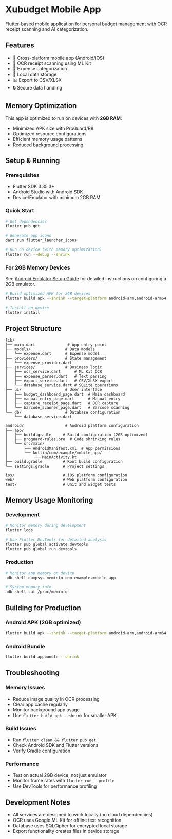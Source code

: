# Xubudget Mobile App

Flutter-based mobile application for personal budget management with OCR receipt scanning and AI categorization.

## Features

- 📱 Cross-platform mobile app (Android/iOS)
- 📸 OCR receipt scanning using ML Kit
- 🤖 Expense categorization
- 💾 Local data storage
- 📊 Export to CSV/XLSX
- 🔒 Secure data handling

## Memory Optimization

This app is optimized to run on devices with **2GB RAM**:

- Minimized APK size with ProGuard/R8
- Optimized resource configurations
- Efficient memory usage patterns
- Reduced background processing

## Setup & Running

### Prerequisites

- Flutter SDK 3.35.3+
- Android Studio with Android SDK 
- Device/Emulator with minimum 2GB RAM

### Quick Start

```bash
# Get dependencies
flutter pub get

# Generate app icons
dart run flutter_launcher_icons

# Run on device (with memory optimization)
flutter run --debug --shrink
```

### For 2GB Memory Devices

See [Android Emulator Setup Guide](../docs/android_emulator_2gb_setup.md) for detailed instructions on configuring a 2GB emulator.

```bash
# Build optimized APK for 2GB devices
flutter build apk --shrink --target-platform android-arm,android-arm64

# Install on device
flutter install
```

## Project Structure

```
lib/
├── main.dart              # App entry point
├── models/               # Data models
│   └── expense.dart      # Expense model
├── providers/            # State management
│   └── expense_provider.dart
├── services/             # Business logic
│   ├── ocr_service.dart      # ML Kit OCR
│   ├── expense_parser.dart   # Text parsing
│   ├── export_service.dart   # CSV/XLSX export
│   └── database_service.dart # SQLite operations
├── ui/                   # User interface
│   ├── budget_dashboard_page.dart  # Main dashboard
│   ├── manual_entry_page.dart      # Manual entry
│   ├── capture_receipt_page.dart   # OCR capture
│   └── barcode_scanner_page.dart   # Barcode scanning
└── db/                   # Database configuration
    └── database_service.dart

android/                  # Android platform configuration
├── app/
│   ├── build.gradle     # Build configuration (2GB optimized)
│   ├── proguard-rules.pro  # Code shrinking rules
│   └── src/main/
│       ├── AndroidManifest.xml  # App permissions
│       └── kotlin/com/example/mobile_app/
│           └── MainActivity.kt
├── build.gradle         # Root build configuration
└── settings.gradle      # Project settings

ios/                     # iOS platform configuration
web/                     # Web platform configuration
test/                    # Unit and widget tests
```

## Memory Usage Monitoring

### Development
```bash
# Monitor memory during development
flutter logs

# Use Flutter DevTools for detailed analysis
flutter pub global activate devtools
flutter pub global run devtools
```

### Production
```bash
# Monitor app memory on device
adb shell dumpsys meminfo com.example.mobile_app

# System memory info
adb shell cat /proc/meminfo
```

## Building for Production

### Android APK (2GB optimized)
```bash
flutter build apk --shrink --target-platform android-arm,android-arm64
```

### Android Bundle
```bash
flutter build appbundle --shrink
```

## Troubleshooting

### Memory Issues
- Reduce image quality in OCR processing
- Clear app cache regularly
- Monitor background app usage
- Use `flutter build apk --shrink` for smaller APK

### Build Issues
- Run `flutter clean && flutter pub get`
- Check Android SDK and Flutter versions
- Verify Gradle configuration

### Performance
- Test on actual 2GB device, not just emulator
- Monitor frame rates with `flutter run --profile`
- Use DevTools for performance profiling

## Development Notes

- All services are designed to work locally (no cloud dependencies)
- OCR uses Google ML Kit for offline text recognition
- Database uses SQLCipher for encrypted local storage
- Export functionality creates files in device storage